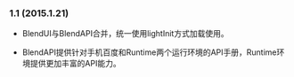 ### 1.1	(2015.1.21)

-	BlendUI与BlendAPI合并，统一使用lightInit方式加载使用。

-	BlendAPI提供针对手机百度和Runtime两个运行环境的API手册，Runtime环境提供更加丰富的API能力。

